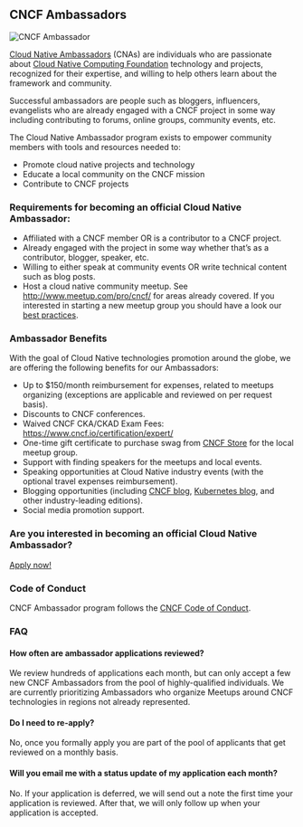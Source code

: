 ## CNCF Ambassadors

![CNCF Ambassador](https://github.com/cncf/artwork/blob/master/other/ambassador/horizontal/color/cncf-ambassador-color-horizontal.png)

[Cloud Native Ambassadors](https://www.cncf.io/people/ambassadors/) (CNAs) are individuals who are passionate about [Cloud Native Computing Foundation](https://www.cncf.io/) technology and projects, recognized for their expertise, and willing to help others learn about the framework and community.

Successful ambassadors are people such as bloggers, influencers, evangelists who are already engaged with a CNCF project in some way including contributing to forums, online groups, community events, etc.

The Cloud Native Ambassador program exists to empower community members with tools and resources needed to:
* Promote cloud native projects and technology
* Educate a local community on the CNCF mission
* Contribute to CNCF projects

### Requirements for becoming an official Cloud Native Ambassador:
* Affiliated with a CNCF member OR is a contributor to a CNCF project.
* Already engaged with the project in some way whether that’s as a contributor, blogger, speaker, etc.
* Willing to either speak at community events OR write technical content such as blog posts.
* Host a cloud native community meetup. See http://www.meetup.com/pro/cncf/ for areas already covered.
  If you interested in starting a new meetup group you should have a look our [best practices](meetups/Meetup_Best_Practices.md).

### Ambassador Benefits

With the goal of Cloud Native technologies promotion around the globe, we are offering the following benefits for our Ambassadors:
* Up to $150/month reimbursement for expenses, related to meetups organizing (exceptions are applicable and reviewed on per request basis).
* Discounts to CNCF conferences.
* Waived CNCF CKA/CKAD Exam Fees: https://www.cncf.io/certification/expert/
* One-time gift certificate to purchase swag from [CNCF Store](https://store.cncf.io/) for the local meetup group.
* Support with finding speakers for the meetups and local events.
* Speaking opportunities at Cloud Native industry events (with the optional travel expenses reimbursement).
* Blogging opportunities (including [CNCF blog](https://www.cncf.io/blog/), [Kubernetes blog](http://blog.kubernetes.io/), and other industry-leading editions).
* Social media promotion support.

### Are you interested in becoming an official Cloud Native Ambassador?

[Apply now!](https://www.cncf.io/people/ambassadors/application/)

### Code of Conduct

CNCF Ambassador program follows the [CNCF Code of Conduct](https://github.com/cncf/foundation/blob/master/code-of-conduct.md).

### FAQ

#### How often are ambassador applications reviewed?

We review hundreds of applications each month, but can only accept a few new CNCF Ambassadors from the pool of highly-qualified individuals. We are currently prioritizing Ambassadors who organize Meetups around CNCF technologies in regions not already represented.

#### Do I need to re-apply?

No, once you formally apply you are part of the pool of applicants that get reviewed on a monthly basis.

#### Will you email me with a status update of my application each month?

No. If your application is deferred, we will send out a note the first time your application is reviewed. After that, we will only follow up when your application is accepted. 
